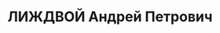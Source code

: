 ---
title: ЛИЖДВОЙ Андрей Петрович
description: "01.10.1893, Україна Чернігівська область Козелецький р-н м.Остер, українець,\
  \ освiта вища, службовець, член ВКП(б). \n  Арешт. 02.08.1937. Військовою колегією\
  \ Верховного Суду СРСР за ст. 54-8 КК УРСР (терористичний акт), ст. 54-11 КК УРСР\
  \ (підготування до контрреволюційних злочинів) 23.10.1937 засуджений до ВМП, конфіскація\
  \ усього майна, розстріляно 24.10.1937р. у Києві"
---